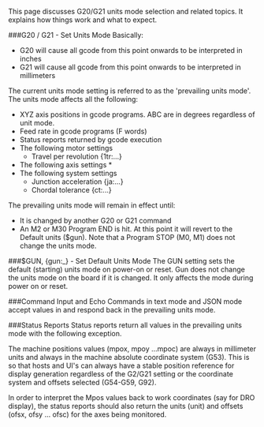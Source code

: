 This page discusses G20/G21 units mode selection and related topics. It explains how things work and what to expect.

###G20 / G21 - Set Units Mode
Basically:
* G20 will cause all gcode from this point onwards to be interpreted in inches
* G21 will cause all gcode from this point onwards to be interpreted in millimeters

The current units mode setting is referred to as the 'prevailing units mode'.<br>
The units mode affects all the following:
* XYZ axis positions in gcode programs. ABC are in degrees regardless of unit mode.
* Feed rate in gcode programs (F words)
* Status reports returned by gcode execution
* The following motor settings
  * Travel per revolution {1tr:...}
* The following axis settings
  *
* The following system settings
  * Junction acceleration {ja:...}
  * Chordal tolerance {ct:...}


The prevailing units mode will remain in effect until:
* It is changed by another G20 or G21 command
* An M2 or M30 Program END is hit. At this point it will revert to the Default units ($gun). Note that a Program STOP (M0, M1) does not change the units mode.

###$GUN, {gun:_} - Set Default Units Mode
The GUN setting sets the default (starting) units mode on power-on or reset. Gun does not change the units mode on the board if it is changed. It only affects the mode during power on or reset. 

###Command Input and Echo
Commands in text mode and JSON mode accept values in and respond back in the prevailing units mode. 

###Status Reports
Status reports return all values in the prevailing units mode with the following exception.

The machine positions values (mpox, mpoy ...mpoc) are always in millimeter units and always in the machine absolute coordinate system (G53). This is so that hosts and UI's can always have a stable position reference for display generation regardless of the G2/G21 setting or the coordinate system and offsets selected (G54-G59, G92). 

In order to interpret the Mpos values back to work coordinates (say for DRO display), the status reports should also return the units (unit) and offsets (ofsx, ofsy ... ofsc) for the axes being monitored.
